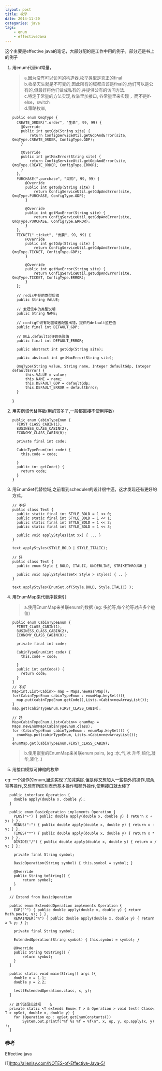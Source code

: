 ```yaml
---
layout: post
title: 枚举
date: 2014-11-20
categories: java
tags:
    - enum
    - effectiveJava
---
```


这个主要是effective java的笔记，大部分配的是工作中用的例子，部分还是书上的例子

1.  用enum代替int常量，

    >   a.因为没有可以访问的构造器,枚举类型是真正的final    
    >   b.枚举天生就是不可变的,因此所有的域都应该是final的,他们可以是公有的,但最好将他们做成私有的,并提供公有的访问方法.  
    >   c.特定于常量的方法实现,枚举里加接口, 各常量里来实现 ，而不是if-else，switch  
    >   d.策略枚举,

        public enum QmqType {
          CREATE_ORDER(".order", "生单", 99, 99) {
            @Override
            public int getGdp(String site) {
                return ConfigServiceUtil.getGdpAndError(site, QmqType.CREATE_ORDER, ConfigType.GDP);
            }

            @Override
            public int getMaxError(String site) {
                return ConfigServiceUtil.getGdpAndError(site, QmqType.CREATE_ORDER, ConfigType.ERROR);
            }
          },
          PURCHASE(".purchase", "采购", 99, 99) {
              @Override
              public int getGdp(String site) {
                  return ConfigServiceUtil.getGdpAndError(site, QmqType.PURCHASE, ConfigType.GDP);
              }

              @Override
              public int getMaxError(String site) {
                  return ConfigServiceUtil.getGdpAndError(site, QmqType.PURCHASE, ConfigType.ERROR);
              }
          },
          TICKET(".ticket", "出票", 99, 99) {
              @Override
              public int getGdp(String site) {
                  return ConfigServiceUtil.getGdpAndError(site, QmqType.TICKET, ConfigType.GDP);
              }

              @Override
              public int getMaxError(String site) {
                  return ConfigServiceUtil.getGdpAndError(site, QmqType.TICKET, ConfigType.ERROR);
              }
          };

          // redis中存的类型后缀
          public String VALUE;

          // 发短信中的类型说明
          public String NAME;

          // config中没有配置或者配置出错，提供的default监控值
          public final int DEFAULT_GDP;

          // 同上,default允许的失败值
          public final int DEFAULT_ERROR;

          public abstract int getGdp(String site);

          public abstract int getMaxError(String site);

          QmqType(String value, String name, Integer defaultGdp, Integer defaultError) {
              this.VALUE = value;
              this.NAME = name;
              this.DEFAULT_GDP = defaultGdp;
              this.DEFAULT_ERROR = defaultError;
          }
    }


2.  用实例域代替序数(用的较多了,一般都直接不使用序数)


        public enum CabinTypeEnum {
          FIRST_CLASS_CABIN(1),
          BUSINESS_CLASS_CABIN(2),
          ECONOMY_CLASS_CABIN(0);

          private final int code;

          CabinTypeEnum(int code) {
            this.code = code;

          }
          public int getCode() {
            return code;
          }     
        }
3.  用EnumSet代替位域,之前看到scheduler的设计很牛逼，这才发现还有更好的方式。


        // 不好
        public class Text {
          public static final int STYLE_BOLD = 1 << 0;
          public static final int STYLE_BOLD = 1 << 1;
          public static final int STYLE_BOLD = 1 << 2;
          public static final int STYLE_BOLD = 1 << 3;

          public void applyStyles(int xx) { ... }
        }

        text.applyStyles(STYLE_BOLD | STYLE_ITALIC);

        // 好
        public class Text {
          public enum Style { BOLD, ITALIC, UNDERLINE, STRIKETHROUGH }

          public void applyStyles(Set< Style > styles) { .. }
        }     

        text.applyStyles(EnumSet.of(Style.BOLD, Style.ITALIC) );

4.  用EnumMap来代替序数索引

    >   a.使用EnumMap来关联enum的数据 (eg: 多舱等,每个舱等对应多个舱位)

        public enum CabinTypeEnum {
          FIRST_CLASS_CABIN(1),
          BUSINESS_CLASS_CABIN(2),
          ECONOMY_CLASS_CABIN(0);

          private final int code;

          CabinTypeEnum(int code) {
            this.code = code;

          }
          public int getCode() {
            return code;
          }     
        }   
        // 不好
        Map<int,List<Cabin>> map = Maps.newHashMap();
        for(CabinTypeEnum cabinTypeEnum : enumMap.keySet()){
          map.put(cabinTypeEnum.getCode(),Lists.<Cabin>newArrayList());
        }
        map.get(CabinTypeEnum.FIRST_CLASS_CABIN);

        // 好
        Map<CabinTypeEnum,List<Cabin>> enumMap = Maps.newEnumMap(CabinTypeEnum.class);
        for (CabinTypeEnum cabinTypeEnum : enumMap.keySet()) {
          enumMap.put(cabinTypeEnum, Lists.<Cabin>newArrayList());
        }
        enumMap.get(CabinTypeEnum.FIRST_CLASS_CABIN);

    >   b.使用嵌套的EnumMap来关联enum pairs, (eg :水,气,冰  升华,熔化,凝华,液化..)

5.  用接口模拟可伸缩的枚举

eg: 一个操作的enum,里边实现了加减乘除,但是你又想加入一些额外的操作,取余,幂等操作,又想有所区别表示基本操作和额外操作,使用接口就太棒了

      public interface Operation {
        double apply(double x, double y);
      }

      public enum BasicOperation implements Operation {
        PLUS("+") { public double apply(double x, double y) { return x + y; } },
        MINUS("-") { public double apply(double x, double y) { return x - y; } },
        TIMES("*") { public double apply(double x, double y) { return x * y; } },
        DIVIDE("/") { public double apply(double x, double y) { return x / y; } };

        private final String symbol;

        BasicOperation(String symbol) { this.symbol = symbol; }

        @Override
        public String toString() {
            return symbol;
        }
      }

      // Extend from BasicOperation

      public enum ExtendedOperation implements Operation {
        EXP("^") { public double apply(double x, double y) { return Math.pow(x, y); } },
        REMAINDER("%") { public double apply(double x, double y) { return x % y; } };

        private final String symbol;

        ExtendedOperation(String symbol) { this.symbol = symbol; }

        @Override
        public String toString() {
            return symbol;
        }
      }

      public static void main(String[] args ){
        double x = 1.1;
        double y = 2.2;

        test(ExtendedOperation.class, x, y);
      }

      // 这个还没见过哎    &
      private static <T extends Enum< T > & Operation > void test( Class< T > opSet, double x, double y) {
        for (Operation op : opSet.getEnumConstants())
            System.out.printf("%f %s %f = %f\n", x, op, y, op.apply(x, y) );
      }

### 参考

Effective java

[1]<http://allenlsy.com/NOTES-of-Effective-Java-5/>
